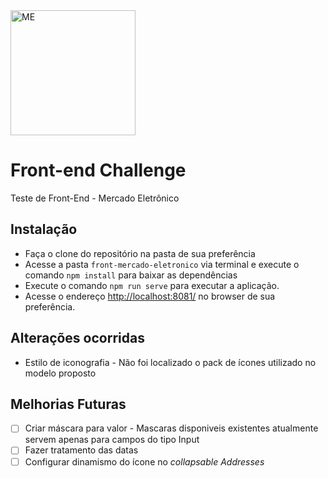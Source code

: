 <img src="me.svg" width="200" alt="ME">

# Front-end Challenge

Teste de Front-End - Mercado Eletrônico

## Instalação

* Faça o clone do repositório na pasta de sua preferência
* Acesse a pasta ```front-mercado-eletronico``` via terminal e execute o comando ```npm install``` para baixar as dependências
* Execute o comando ```npm run serve``` para executar a aplicação.
* Acesse o endereço [http://localhost:8081/](http://localhost:8081/) no browser de sua preferência.

## Alterações ocorridas

* Estilo de iconografia - Não foi localizado o pack de ícones utilizado no modelo proposto

## Melhorias Futuras

- [ ] Criar máscara para valor - Mascaras disponiveis existentes atualmente servem apenas para campos do tipo Input
- [ ] Fazer tratamento das datas
- [ ] Configurar dinamismo do ícone no *collapsable* *Addresses*
